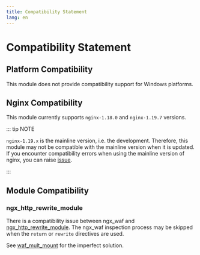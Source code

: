 ```yaml
---
title: Compatibility Statement
lang: en
---
```



# Compatibility Statement

## Platform Compatibility

This module does not provide compatibility support for Windows platforms.

## Nginx Compatibility

This module currently supports `nginx-1.18.0` and `nginx-1.19.7` versions.

::: tip NOTE

`nginx-1.19.x` is the mainline version, 
i.e. the development. Therefore, 
this module may not be compatible with the mainline version when it is updated.
If you encounter compatibility errors when using the mainline version of nginx, 
you can raise [issue](https://github.com/ADD-SP/ngx_waf/issues).

:::

## Module Compatibility

### ngx_http_rewrite_module

There is a compatibility issue between ngx_waf and 
[ngx_http_rewrite_module](https://nginx.org/en/docs/http/ngx_http_rewrite_module.html). 
The ngx_waf inspection process may be skipped when the `return` or `rewrite` directives are used.

See [waf_mult_mount](/advance/syntax.md#waf-mult-mount) for the imperfect solution.

